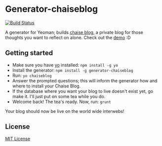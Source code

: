 # Generator-chaiseblog
[![Build Status](https://secure.travis-ci.org/garbados/generator-chaiseblog.png?branch=master)](https://travis-ci.org/garbados/generator-chaiseblog)

A generator for Yeoman; builds [chaise blog](https://github.com/garbados/chaiseblog), a private blog for those thoughts you want to reflect on alone. Check out the [demo](http://chaisedemo.maxthayer.org/#/) :D

## Getting started

- Make sure you have [yo](https://github.com/yeoman/yo) installed:
    `npm install -g yo`
- Install the generator: `npm install -g generator-chaiseblog`
- Run: `yo chaiseblog`
- Answer the prompted questions; this will inform the generator how and where to install your Chaise Blog.
- If the database where you want your blog to live doesn't exist yet, go make it. I'll just put on some tea while you do.
- Welcome back! The tea's ready. Now, run: `grunt`

Your blog should now be live on the world wide interwebs!

## License
[MIT License](http://en.wikipedia.org/wiki/MIT_License)
